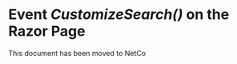 # Event _CustomizeSearch()_ on the Razor Page

This document has been moved to NetCo[](xref:NetCode.Razor.CustomizeSearch)